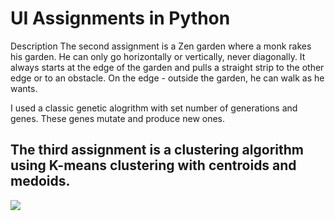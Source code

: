 # UI Assignments in Python

Description
The second assignment is a Zen garden where a monk rakes his garden. He can only go horizontally or vertically, never diagonally. It always starts at the edge of the garden and pulls a straight strip to the other edge or to an obstacle. On the edge - outside the garden, he can walk as he wants.

I used a classic genetic alogrithm with set number of generations and genes. These genes mutate and produce new ones.

The third assignment is a clustering algorithm using K-means clustering with centroids and medoids.
---
![](docs/fiit.png)
